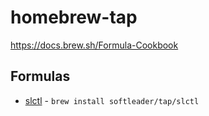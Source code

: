 # homebrew-tap

https://docs.brew.sh/Formula-Cookbook

## Formulas

- [slctl](https://github.com/softleader/slctl) - `brew install softleader/tap/slctl`
